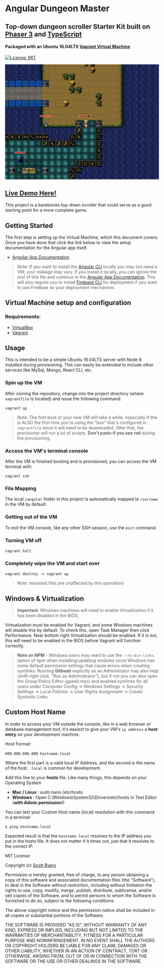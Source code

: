 # Angular Dungeon Master 
## Top-down dungeon scroller Starter Kit built on [Phaser 3](https://photonstorm.github.io/phaser3-docs/index.html) and [TypeScript](https://www.typescriptlang.org/)
#### Packaged with an Ubuntu 16.04LTS [Vagrant Virtual Machine](https://www.vagrantup.com/)
[![License: MIT](https://img.shields.io/badge/License-MIT-yellow.svg)](https://opensource.org/licenses/MIT)


![](screenshot.png?raw=true)

## [Live Demo Here!](https://angular-dungeon-master.firebaseapp.com)

This project is a barebones top-down scroller that could serve as a good starting point for a more complete game.

## Getting Started

The first step is setting up the Virtual Machine, which this document covers. Once you have done that click the link below to view the setup documentation for the Angular app itself.

* [Angular App Documentation](angular)

> Note: If you want to install the [Angular CLI](https://github.com/angular/angular-cli) locally you may not need a VM; your mileage may vary. If you install it locally, you can ignore the rest of this file and continue to the [Angular App Documentation](angular). This will also require you to install [Firebase CLI](https://github.com/firebase/firebase-tools) for deployment if you want to use FireBase as your deployment mechanism.

## Virtual Machine setup and configuration
### Requirements:
* [VirtualBox](https://www.virtualbox.org/wiki/Downloads)
* [Vagrant](https://www.vagrantup.com/downloads.html)

## Usage
This is intended to be a simple Ubuntu 16.04LTS server with Node 8 installed during provisioning. This can easily be extended to include other services like MySql, Mongo, React CLI, etc.

### Spin up the VM
After cloning the repository, change into the project directory (where `vagrantfile` is located) and issue the following command:

```
vagrant up
```

> Note: The first boot of your new VM will take a while, especially if this is ALSO the first time you're using the "box" that's configured in `vagrantfile` since it will need to be downloaded. After that, the provisioner will run a lot of scripts. **Don't panic if you see red** during the provisioning.

### Access the VM's terminal console
After the VM is finished booting and is provisioned, you can access the VM terminal with:

```
vagrant ssh
```

### File Mapping

The local `/angular` folder in this project is automatically mapped to `/var/www` in the VM by default.

### Getting out of the VM
To exit the VM console, like any other SSH session, use the `exit` command.

### Turning VM off
```
vagrant halt
```

### Completely wipe the VM and start over 
```
vagrant destroy -> vagrant up
```

> Note: mounted files are unaffected by this operation)

## Windows & Virtualization
> **Important**: Windows machines will need to enable Virtualization if it has been disabled in the BIOS.

Virtualization must be enabled for Vagrant, and some Windows machines will disable this by default. To check this, open Task Manager then click Performance. Near bottom right Virtualization should be enabled. If it is not, this will need to be enabled in the BIOS before Vagrant will function correctly.

> **Note on NPM** - Windows users may need to use the `--no-bin-links` option of npm when installing/updating modules since Windows has some default permission settings that cause errors when creating symlinks. Running **Gitbash** explicitly as an Adminstrator may also help (shift-right click, "Run as Administrator"), but if not you can also open the Group Policy Editor (gpedit.msc) and enabled symlinks for all users under Computer Config -> Windows Settings -> Security Settings -> Local Policies -> User Rights Assignment -> Create Symbolic Links

## Custom Host Name
In order to access your VM outside the console, like in a web browser or database management tool, it's easiest to give your VM's `ip address` a **host entry** on your development machine.

Host Format:

`000.000.000.000 hostname.local`

Where the first part is a valid local IP Address, and the second is the name of the host. `.local` is common for development.

Add this line to your **hosts** file. Like many things, this depends on your Operating System

* **Mac / Linux** :  sudo nano /etc/hosts
* **Windows** : Open C:\Windows\System32\Drivers\etc\hosts in Text Editor (**with Admin permission**!)

You can test your Custom Host name (local) resolution with this command in a terminal:

```
$ ping hostname.local
```

Expected result is that the `hostname.local` resolves to the IP address you put in the hosts file. It does not matter if it times out, just that it resolves to the correct IP.

MIT License

Copyright (c) [Scott Byers](https://www.linkedin.com/in/scott-byers-nh/)

Permission is hereby granted, free of charge, to any person obtaining a copy
of this software and associated documentation files (the "Software"), to deal
in the Software without restriction, including without limitation the rights
to use, copy, modify, merge, publish, distribute, sublicense, and/or sell
copies of the Software, and to permit persons to whom the Software is
furnished to do so, subject to the following conditions:

The above copyright notice and this permission notice shall be included in all
copies or substantial portions of the Software.

THE SOFTWARE IS PROVIDED "AS IS", WITHOUT WARRANTY OF ANY KIND, EXPRESS OR
IMPLIED, INCLUDING BUT NOT LIMITED TO THE WARRANTIES OF MERCHANTABILITY,
FITNESS FOR A PARTICULAR PURPOSE AND NONINFRINGEMENT. IN NO EVENT SHALL THE
AUTHORS OR COPYRIGHT HOLDERS BE LIABLE FOR ANY CLAIM, DAMAGES OR OTHER
LIABILITY, WHETHER IN AN ACTION OF CONTRACT, TORT OR OTHERWISE, ARISING FROM,
OUT OF OR IN CONNECTION WITH THE SOFTWARE OR THE USE OR OTHER DEALINGS IN THE
SOFTWARE.
